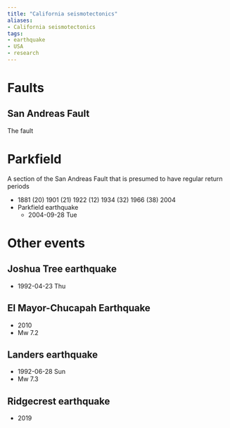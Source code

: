 ```yaml
---
title: "California seismotectonics"
aliases:
- California seismotectonics
tags:
- earthquake
- USA
- research
---
```


# Faults
## San Andreas Fault
The fault

# Parkfield
A section of the San Andreas Fault that is presumed to have regular return periods
- 1881 (20) 1901 (21) 1922 (12) 1934 (32) 1966 (38) 2004
- Parkfield earthquake
    - 2004-09-28 Tue

# Other events
## Joshua Tree earthquake
- 1992-04-23 Thu

## El Mayor-Chucapah Earthquake
- 2010
- Mw 7.2

## Landers earthquake
- 1992-06-28 Sun
- Mw 7.3

## Ridgecrest earthquake
 - 2019

